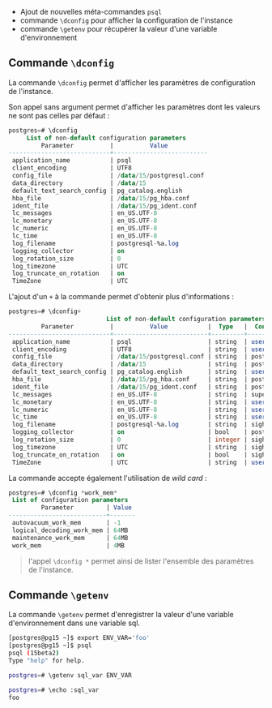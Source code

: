 <!--
Les commits sur ce sujet sont :

* https://git.postgresql.org/pg/commitdiff/33d3eeadb21d2268104840cfef6bc2226ddfc680
* https://git.postgresql.org/pg/commitdiff/3e707fbb4009e9ac1d0e8b78b7af9f3f03f4cf1a


Discussions :

* https://www.postgresql.org/message-id/E1mzO8j-0000Yy-WE@gemulon.postgresql.org
* https://www.postgresql.org/message-id/E1ncZPB-000n2a-R2@gemulon.postgresql.org

-->

<div class="slide-content">

* Ajout de nouvelles méta-commandes `psql`
* commande `\dconfig` pour afficher la configuration de l'instance
* commande `\getenv` pour récupérer la valeur d'une variable d'environnement

</div>

<div class="notes">

## Commande `\dconfig`

La commande `\dconfig` permet d'afficher les paramètres de configuration de 
l'instance.

Son appel sans argument permet d'afficher les paramètres dont les valeurs ne sont
pas celles par défaut :

```sql
postgres=# \dconfig
     List of non-default configuration parameters
         Parameter          |          Value           
----------------------------+--------------------------
 application_name           | psql
 client_encoding            | UTF8
 config_file                | /data/15/postgresql.conf
 data_directory             | /data/15
 default_text_search_config | pg_catalog.english
 hba_file                   | /data/15/pg_hba.conf
 ident_file                 | /data/15/pg_ident.conf
 lc_messages                | en_US.UTF-8
 lc_monetary                | en_US.UTF-8
 lc_numeric                 | en_US.UTF-8
 lc_time                    | en_US.UTF-8
 log_filename               | postgresql-%a.log
 logging_collector          | on
 log_rotation_size          | 0
 log_timezone               | UTC
 log_truncate_on_rotation   | on
 TimeZone                   | UTC
```

L'ajout d'un `+` à la commande permet d'obtenir plus d'informations :

```sql
postgres=# \dconfig+
                           List of non-default configuration parameters
         Parameter          |          Value           |  Type   |  Context   | Access privileges 
----------------------------+--------------------------+---------+------------+-------------------
 application_name           | psql                     | string  | user       | 
 client_encoding            | UTF8                     | string  | user       | 
 config_file                | /data/15/postgresql.conf | string  | postmaster | 
 data_directory             | /data/15                 | string  | postmaster | 
 default_text_search_config | pg_catalog.english       | string  | user       | 
 hba_file                   | /data/15/pg_hba.conf     | string  | postmaster | 
 ident_file                 | /data/15/pg_ident.conf   | string  | postmaster | 
 lc_messages                | en_US.UTF-8              | string  | superuser  | 
 lc_monetary                | en_US.UTF-8              | string  | user       | 
 lc_numeric                 | en_US.UTF-8              | string  | user       | 
 lc_time                    | en_US.UTF-8              | string  | user       | 
 log_filename               | postgresql-%a.log        | string  | sighup     | 
 logging_collector          | on                       | bool    | postmaster | 
 log_rotation_size          | 0                        | integer | sighup     | 
 log_timezone               | UTC                      | string  | sighup     | 
 log_truncate_on_rotation   | on                       | bool    | sighup     | 
 TimeZone                   | UTC                      | string  | user       | 
```

La commande accepte également l'utilisation de _wild card_ :

```sql
postgres=# \dconfig *work_mem*
 List of configuration parameters
         Parameter         | Value 
---------------------------+-------
 autovacuum_work_mem       | -1
 logical_decoding_work_mem | 64MB
 maintenance_work_mem      | 64MB
 work_mem                  | 4MB
```

> l'appel `\dconfig *` permet ainsi de lister l'ensemble des paramètres 
> de l'instance.

## Commande `\getenv`

La commande `\getenv` permet d'enregistrer la valeur d'une variable
d'environnement dans une variable sql.

```sh
[postgres@pg15 ~]$ export ENV_VAR='foo'
[postgres@pg15 ~]$ psql
psql (15beta2)
Type "help" for help.

postgres=# \getenv sql_var ENV_VAR

postgres=# \echo :sql_var
foo
```

</div>